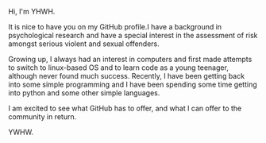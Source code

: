 Hi, I'm YHWH. 

It is nice to have you on my GitHub profile.I have a background in psychological research and have a special interest in the assessment of risk amongst serious violent and sexual offenders. 

Growing up, I always had an interest in computers and first made attempts to switch to linux-based OS and to learn code
as a young teenager, although never found much success. Recently, I have been getting back into some simple programming and
I have been spending some time getting into python and some other simple languages. 

I am excited to see what GitHub has to offer, and what I can offer to the community in return. 

YWHW.
